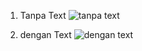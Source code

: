 1. Tanpa Text
   ![tanpa text](https://github.com/user-attachments/assets/0aa6e94a-a463-4715-a77a-4e1684480daa)

2. dengan Text
   ![dengan text](https://github.com/user-attachments/assets/d80fe3fb-6ffd-4093-82bf-2499ccc12512)
